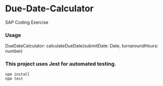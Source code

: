 # Due-Date-Calculator
SAP Coding Exercise

### Usage
DueDateCalculator: calculateDueDate(submitDate: Date, turnaroundHours: number)

### This project uses **Jest** for automated testing.
```bash
npm install
npm test
```
